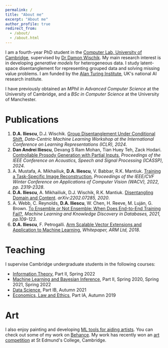 ```yaml
---
permalink: /
title: "About me"
excerpt: "About me"
author_profile: true
redirect_from: 
  - /about/
  - /about.html
---
```

I am a fourth-year PhD student in the [Computer Lab, University of Cambridge](https://www.cst.cam.ac.uk/people/dai24), supervised by [Dr Damon Wischik](https://www.cl.cam.ac.uk/~djw1005/). My main research interest is in developing *generative models* for heterogeneous data. I study latent-space disentanglement for representing grouped data and solving missing value problems. I am funded by the [Alan Turing Institute](https://www.turing.ac.uk), UK's national AI research institute.

I have previously obtained an *MPhil in Advanced Computer Science* at the University of Cambridge, and a *BSc in Computer Science* at the University of Manchester.

Publications
======
1. **D.A. Iliescu**, D.J. Wischik. [Group Disentanglement Under Conditional Shift](https://openreview.net/pdf?id=Vc0JULfod7), *Data-Centric Machine Learning Workshop at the International Conference on Learning Representations (ICLR), 2024*.
2. **Dan Andrei Iliescu**, Devang S Ram Mohan, Tian Huey Teh, Zack Hodari. [Controllable Prosody Generation with Partial Inputs](https://ieeexplore.ieee.org/abstract/document/10446859), *Proceedings of the IEEE Conference on Acoustics, Speech and Signal Processing (ICASSP), 2024*.
3. A. Mustafa, A. Mikhailiuk, **D.A. Iliescu**, V. Babbar, R.K. Mantiuk. [Training a Task-Specific Image Reconstruction](https://openaccess.thecvf.com/content/WACV2022/html/Mustafa_Training_a_Task-Specific_Image_Reconstruction_Loss_WACV_2022_paper.html), *Proceedings of the IEEE/CVF Winter Conference on Applications of Computer Vision (WACV), 2022, pp. 2319-2328*.
4. **D.A. Iliescu**, A. Mikhailiuk, D.J. Wischik, R.K. Mantiuk. [Disentangling Domain and Content](https://arxiv.org/abs/2202.07285). *arXiv:2202.07285, 2020*.
5. A. Webb, C. Reynolds, **D.A. Iliescu**, W. Chen, H. Reeve, M. Luján, G. Brown. [To Ensemble or Not Ensemble: When Does End-to-End Training Fail?](https://doi.org/10.1007/978-3-030-67664-3_7), *Machine Learning and Knowledge Discovery in Databases, 2021, pp.109-123*.
6. **D.A. Iliescu**, F. Petrogalli. [Arm Scalable Vector Extensions and Application to Machine Learning](https://developer.arm.com/solutions/hpc/resources/hpc-white-papers/arm-scalable-vector-extensions-and-application-to-machine-learning), *Whitepaper, ARM Ltd, 2018*.

Teaching
======
I supervise Cambridge undergraduate students in the following courses:
- [Information Theory](https://www.cl.cam.ac.uk/teaching/2122/InfoTheory/), Part II, Spring 2022
- [Machine Learning and Bayesian Inference](https://www.cl.cam.ac.uk/teaching/2021/MLBayInfer/), Part II, Spring 2020, Spring 2021, Spring 2022
- [Data Science](https://www.cl.cam.ac.uk/teaching/2021/DataSci/), Part IB, Autumn 2021
- [Economics, Law and Ethics](https://www.cl.cam.ac.uk/teaching/2021/EconLaw/), Part IA, Autumn 2019

Art
======
I also enjoy painting and developing [ML tools for aiding artists](https://github.com/Dan-Andrei-Iliescu/ai-painting). You can check out some of my work on [Behance](https://www.behance.net/danandreiiliescu). My work has recently won an [art competition](https://www.st-edmunds-cr.com/post/st-edmund-s-cr-art-contest-christmas-card) at St Edmund's College, Cambridge.